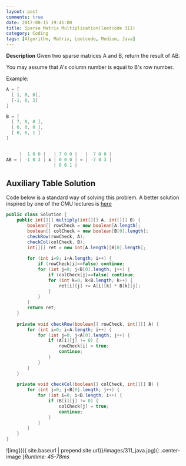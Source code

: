 ```yaml
---
layout: post
comments: true
date: 2017-08-15 19:41:00
title: Sparse Matrix Multiplication(leetcode 311)
category: Coding
tags: [Algorithm, Matrix, Leetcode, Medium, Java]
---
```


**Description**
Given two sparse matrices A and B, return the result of AB.

You may assume that A's column number is equal to B's row number.

Example:
```java
A = [
  [ 1, 0, 0],
  [-1, 0, 3]
]

B = [
  [ 7, 0, 0 ],
  [ 0, 0, 0 ],
  [ 0, 0, 1 ]
]


     |  1 0 0 |   | 7 0 0 |   |  7 0 0 |
AB = | -1 0 3 | x | 0 0 0 | = | -7 0 3 |
                  | 0 0 1 |
```
## Auxiliary Table Solution
Code below is a standard way of solving this problem.
A better solution inspired by one of the CMU lectures is [here](https://discuss.leetcode.com/topic/30625/easiest-java-solution)

```java
public class Solution {
    public int[][] multiply(int[][] A, int[][] B) {
        boolean[] rowCheck = new boolean[A.length];
        boolean[] colCheck = new boolean[B[0].length];
        checkRow(rowCheck, A);
        checkCol(colCheck, B);
        int[][] ret = new int[A.length][B[0].length];
        
        for (int i=0; i<A.length; i++) {
            if (rowCheck[i]==false) continue;
            for (int j=0; j<B[0].length; j++) {
                if (colCheck[j]==false) continue;
                for (int k=0; k<B.length; k++) {
                    ret[i][j] += A[i][k] * B[k][j];
                }
            }
        }
        return ret;  
    }
    
    private void checkRow(boolean[] rowCheck, int[][] A) {
        for (int i=0; i<A.length; i++) {
            for (int j=0; j<A[0].length; j++) {
                if (A[i][j] != 0) {
                    rowCheck[i] = true;
                    continue;
                }
            }
        }
    }
    
    private void checkCol(boolean[] colCheck, int[][] B) {
        for (int j=0; j<B[0].length; j++) {
            for (int i=0; i<B.length; i++) {
                if (B[i][j] != 0) {
                    colCheck[j] = true;
                    continue;
                }
            }
        }
    }
}
```

![img]({{ site.baseurl | prepend:site.url}}/images/311_java.jpg){: .center-image }*Runtime: 45-78ms*


